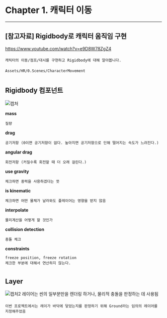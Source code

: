 # Chapter 1. 캐릭터 이동 
***
## [참고자료] Rigidbody로 캐릭터 움직임 구현
https://www.youtube.com/watch?v=e9D8W78ZgZ4
####
    캐릭터의 이동/점프/대시를 구현하고 Rigidbody에 대해 알아봅니다.
####
    Assets/HR/0.Scenes/CharacterMovement
#
## Rigidbody 컴포넌트
![캡처](https://user-images.githubusercontent.com/86524081/202970747-349b56f7-20ae-4247-b544-cce7935385e7.PNG)

**mass**

    질량

**drag**

    공기저항 (0이면 공기저항이 없다. 높아지면 공기저항으로 인해 떨어지는 속도가 느려진다.)

**angular drag**

    회전저항 (커질수록 회전할 때 더 오래 걸린다.)

**use gravity**

    체크하면 중력을 사용하겠다는 뜻

**is kinematic**

    체크하면 어떤 물체가 날라와도 플레이어는 영향을 받지 않음

**interpolate**

    물리계산을 어떻게 할 것인가
    
**collision detection**

    충돌 체크

**constraints**

    freeze position, freeze rotation 
    체크한 부분에 대해서 연산하지 않는다.
#
## Layer
![캡처2](https://user-images.githubusercontent.com/86524081/202973327-5490e8bb-16c7-4ad5-a3c3-1ef628c6c8f4.PNG)
     레이어는 씬의 일부분만을 렌더링 하거나, 물리적 충돌을 판정하는 데 사용됨
####
    이번 프로젝트에서는 레이가 바닥에 닿았는지를 판정하기 위해 Ground라는 임의의 레이어를 지정해주었음
